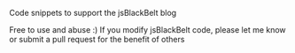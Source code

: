 Code snippets to support the jsBlackBelt blog

Free to use and abuse :)
If you modify jsBlackBelt code, please let me know or submit a pull request for the benefit of others
